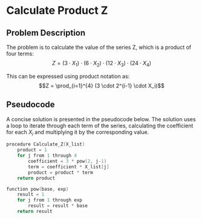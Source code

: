 # Calculate Product Z

## Problem Description

The problem is to calculate the value of the series Z, which is a product of four terms:
$$Z = (3 \cdot X_1) \cdot (6 \cdot X_2) \cdot (12 \cdot X_3) \cdot (24 \cdot X_4)$$

This can be expressed using product notation as:
$$Z = \prod_{i=1}^{4} (3 \cdot 2^{i-1} \cdot X_i)$$

## Pseudocode

A concise solution is presented in the pseudocode below. The solution uses a loop to iterate through each term of the series, calculating the coefficient for each $X_i$ and multiplying it by the corresponding value.

<!-- Go is a good language for syntax highlighting pseudocode -->
```go
procedure Calculate_Z(X_list)
    product = 1
    for j from 1 through 4
        coefficient = 3 * pow(2, j-1)
        term = coefficient * X_list[j]
        product = product * term
    return product

function pow(base, exp)
    result = 1
    for j from 1 through exp
        result = result * base
    return result
```
